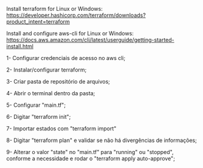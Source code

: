 Install terraform for Linux or Windows:
https://developer.hashicorp.com/terraform/downloads?product_intent=terraform

Install and configure aws-cli for Linux or Windows:
https://docs.aws.amazon.com/cli/latest/userguide/getting-started-install.html

1- Configurar credenciais de acesso no aws cli;

2- Instalar/configurar terraform;

3- Criar pasta de repositório de arquivos;

4- Abrir o terminal dentro da pasta;

5- Configurar "main.tf";

6- Digitar "terraform init";

7- Importar estados com "terraform import"

8- Digitar "terraform plan" e validar se não há divergências de informações;

9- Alterar o valor "state" no "main.tf" para "running" ou "stopped", conforme a necessidade e rodar o "terraform apply auto-approve";
